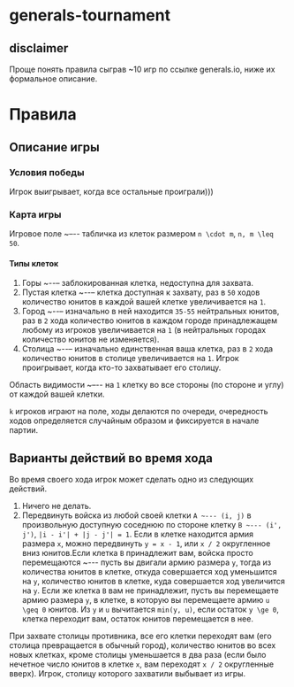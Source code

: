 # generals-tournament

## disclaimer

Проще понять правила сыграв ~10 игр по ссылке generals.io, ниже их формальное описание.

# Правила

## Описание игры

### Условия победы
Игрок выигрывает, когда все остальные проиграли)))

### Карта игры

Игровое поле ~–-- табличка из клеток размером ```n \cdot m```, ```n, m \leq 50```.

#### Типы клеток

1. Горы ~--– заблокированная клетка, недоступна для захвата.
2. Пустая клетка ~--– клетка доступная к захвату, раз в ```50``` ходов количество юнитов в каждой вашей клетке увеличивается на ```1```.
3. Город ~--– изначально в ней находится ```35-55``` нейтральных юнитов, раз в ```2``` хода количество юнитов в каждом городе принадлежащем любому из игроков увеличивается на ```1``` (в нейтральных городах количество юнитов не изменяется).
4. Столица ~--– изначально единственная ваша клетка, раз в ```2``` хода количество юнитов в столице увеличивается на ```1```. Игрок проигрывает, когда кто-то захватывает его столицу.

Область видимости ~–-- на ```1``` клетку во все стороны (по стороне и углу) от каждой вашей клетки.

```k``` игроков играют на поле, ходы делаются по очереди, очередность ходов определяется случайным образом и фиксируется в начале партии. 

## Варианты действий во время хода
Во время своего хода игрок может сделать одно из следующих действий.
1. Ничего не делать.
2. Передвинуть войска из любой своей клетки ```A ~--- (i, j)``` в произвольную доступную соседнюю по стороне клетку ```B ~--- (i', j')```, ```|i - i'| + |j - j'| = 1```. Если в клетке находится армия размера ```x```, можно передвинуть ```y = x - 1```, или ```x / 2``` округленное вниз юнитов.Если клетка ```B``` принадлежит вам, войска просто перемещаются ~--- пусть вы двигали армию размера ```y```, тогда из количества юнитов в клетке, откуда совершается ход уменьшится на ```y```, количество юнитов в клетке, куда совершается ход увеличится на ```y```. Если же клетка ```B``` вам не принадлежит, пусть вы перемещаете армию размера ```y```, в клетке, в которую вы перемещаете армию ```u \geq 0``` юнитов. Из ```y``` и ```u``` вычитается ```min(y, u)```, если остаток ```y \ge 0```, клетка переходит вам, остаток юнитов перемещается в нее.

При захвате столицы противника, все его клетки переходят вам (его столица превращается в обычный город), количество юнитов во всех новых клетках, кроме столицы уменьшается в два раза (если было нечетное число юнитов в клетке ```x```, вам переходят ```x / 2``` округленные вверх). Игрок, столицу которого захватили выбывает из игры.
